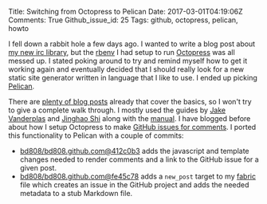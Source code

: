 Title: Switching from Octopress to Pelican
Date: 2017-03-01T04:19:06Z
Comments: True
Github_issue_id: 25
Tags: github, octopress, pelican, howto

I fell down a rabbit hole a few days ago. I wanted to write a blog post about
[my new irc library], but the [rbenv] I had setup to run [Octopress] was all
messed up. I stated poking around to try and remind myself how to get it
working again and eventually decided that I should really look for a new
static site generator written in language that I like to use. I ended up
picking [Pelican].

<!-- more -->

There are [plenty of blog posts] already that cover the basics, so I won't try
to give a complete walk through. I mostly used the guides by [Jake Vanderplas]
and [Jinghao Shi] along with the [manual]. I have blogged before about how
I setup Octopress to make [GitHub issues for comments]. I ported this
functionality to Pelican with a couple of commits:

* [bd808/bd808.github.com@412c0b3] adds the javascript and template changes
  needed to render comments and a link to the GitHub issue for a given post.
* [bd808/bd808.github.com@fe45c78] adds a `new_post` target to my [fabric]
  file which creates an issue in the GitHub project and adds the needed
  metadata to a stub Markdown file.

[my new irc library]: https://python-ib3.readthedocs.io/
[rbenv]: //github.com/rbenv/rbenv
[Octopress]: http://octopress.org/
[Pelican]: https://blog.getpelican.com/
[plenty of blog posts]: https://www.google.com/search?q=octopress+to+pelican
[Jake Vanderplas]: https://jakevdp.github.io/blog/2013/05/07/migrating-from-octopress-to-pelican/
[Jinghao Shi]: http://jhshi.me/2015/10/11/migrating-from-octopress-to-pelican/
[manual]: http://docs.getpelican.com/en/stable/
[GitHub issues for comments]: /blog/2012/04/14/using-github-issues-for-comments/
[bd808/bd808.github.com@412c0b3]: https://github.com/bd808/bd808.github.com/commit/412c0b3fc45dacda2bd2800ca5b2d8a49d9ee46e
[bd808/bd808.github.com@fe45c78]: https://github.com/bd808/bd808.github.com/commit/fe45c78fd96577923f958f1c743f8572c0714829
[fabric]: http://www.fabfile.org/
